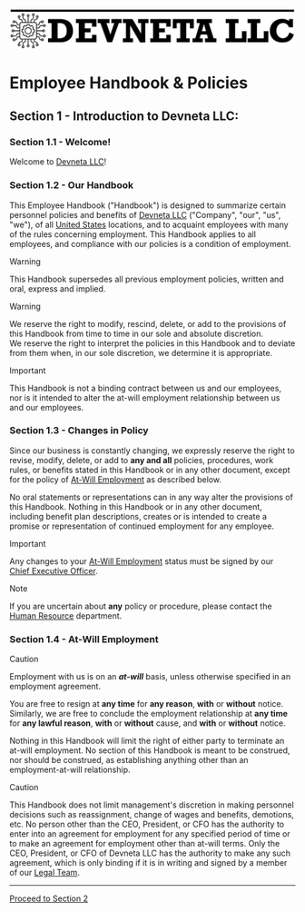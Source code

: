 ![Devneta LLC Banner](/main/assets/png/blackbanner.png)


# Employee Handbook & Policies


## Section 1 - Introduction to Devneta LLC:

### Section 1.1 - Welcome!

Welcome to [Devneta LLC](https://devneta.org)! <br />

### Section 1.2 - Our Handbook

This Employee Handbook ("Handbook") is designed to summarize certain personnel policies and benefits of [Devneta LLC](https://devneta.org) ("Company", "our", "us", "we"), of all [United States](#section-12) locations, and to acquaint employees with many of the rules concerning employment. This Handbook applies to all employees, and compliance with our policies is a condition of employment. <br />

> [!WARNING]
> This Handbook supersedes all previous employment policies, written and oral, express and implied.

> [!WARNING]
> We reserve the right to modify, rescind, delete, or add to the provisions of this Handbook from time to time in our sole and absolute discretion. <br />
> We reserve the right to interpret the policies in this Handbook and to deviate from them when, in our sole discretion, we determine it is appropriate.

> [!IMPORTANT]
> This Handbook is not a binding contract between us and our employees, nor is it intended to alter the at-will employment relationship between us and our employees.

### Section 1.3 - Changes in Policy

Since our business is constantly changing, we expressly reserve the right to revise, modify, delete, or add to **any and all** policies, procedures, work rules, or benefits stated in this Handbook or in any other document, except for the policy of [At-Will Employment](#section-14-at-will-employment) as described below. <br />

No oral statements or representations can in any way alter the provisions of this Handbook. Nothing in this Handbook or in any other document, including benefit plan descriptions, creates or is intended to create a promise or representation of continued employment for any employee. <br />

> [!IMPORTANT]
> Any changes to your [At-Will Employment](#section-14-at-will-employment) status must be signed by our [Chief Executive Officer](mailto:ceo@devneta.org).

> [!NOTE]
> If you are uncertain about **any** policy or procedure, please contact the [Human Resource](mailto:hr@devneta.org) department.

### Section 1.4 - At-Will Employment

> [!CAUTION]
> Employment with us is on an **_at-will_** basis, unless otherwise specified in an employment agreement. <br />

You are free to resign at **any time** for **any reason**, **with** or **without** notice. Similarly, we are free to conclude the employment relationship at **any time** for **any lawful reason**, **with** or **without** cause, and **with** or **without** notice. <br />

Nothing in this Handbook will limit the right of either party to terminate an at-will employment. No section of this Handbook is meant to be construed, nor should be construed, as establishing anything other than an employment-at-will relationship. <br />

> [!CAUTION]
> This Handbook does not limit management's discretion in making personnel decisions such as reassignment, change of wages and benefits, demotions, etc. No person other than the CEO, President, or CFO has the authority to enter into an agreement for employment for any specified period of time or to make an agreement for employment other than at-will terms. Only the CEO, President, or CFO of Devneta LLC has the authority to make any such agreement, which is only binding if it is in writing and signed by a member of our [Legal Team](mailto:legal@devneta.org).

---

[Proceed to Section 2](/main/department/human-resource/resources/handbook/section2.md)
